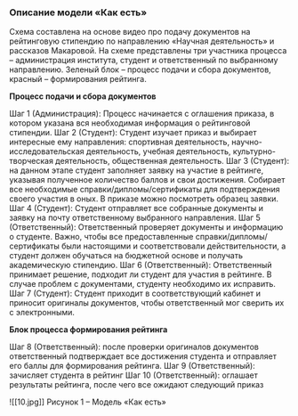 ### Описание модели «Как есть»

Схема составлена на основе видео про подачу документов на рейтинговую стипендию по направлению «Научная деятельность» и рассказов Макаровой.
На схеме представлены три участника процесса – администрация института, студент и ответственный по выбранному направлению.
Зеленый блок – процесс подачи и сбора документов, красный – формирования рейтинга.

**Процесс подачи и сбора документов**

Шаг 1 (Администрация): Процесс начинается с оглашения приказа, в котором указана вся необходимая информация о рейтинговой стипендии.
Шаг 2 (Студент): Студент изучает приказ и выбирает интересные ему направления: спортивная деятельность, научно-исследовательская деятельность, учебная деятельность, культурно-творческая деятельность, общественная деятельность.
Шаг 3 (Студент): на данном этапе студент заполняет заявку на участие в рейтинге, указывая полученное количество баллов и свои достижения. Собирает все необходимые справки/дипломы/сертификаты для подтверждения своего участия в оных. В приказе можно посмотреть образец заявки.
Шаг 4 (Студент): Студент отправляет все собранные документы и заявку на почту ответственному выбранного направления.
Шаг 5 (Ответственный): Ответственный проверяет документы и информацию о студенте. Важно, чтобы все предоставленные справки/дипломы/сертификаты были настоящими и соответствовали действительности, а студент должен обучаться на бюджетной основе и получать академическую стипендию.
Шаг 6 (Ответственный): Ответственный принимает решение, подходит ли студент для участия в рейтинге. В случае проблем с документами, студенту необходимо их исправить.
Шаг 7 (Студент): Студент приходит в соответствующий кабинет и приносит оригиналы документов, чтобы ответственный мог сверить их с электронными.

**Блок процесса формирования рейтинга**

Шаг 8 (Ответственный): после проверки оригиналов документов ответственный подтверждает все достижения студента и отправляет его баллы для формирования рейтинга.
Шаг 9 (Ответственный): зачисляет студента в рейтинг
Шаг 10 (Ответственный): оглашает результаты рейтинга, после чего все ожидают следующий приказ

![[10.jpg]]
Рисунок 1 – Модель «Как есть»